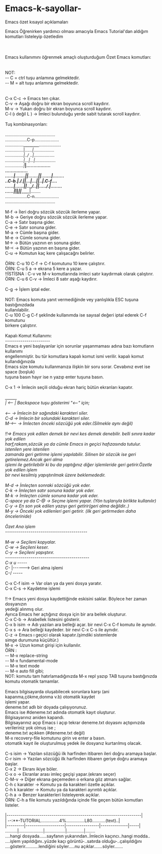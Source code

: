 # Emacs-k-sayollar-
Emacs özet kısayol açıklamaları

Emacs Öğrenirken yardımcı olması amacıyla Emacs Tutorial'dan aldığım komutları listeleyip özetledim </br>
<br />
<br />
<br />
Emacs kullanımını öğrenmek amaçlı oluşturduğum Özet Emacs komutları:<br />
<br />
<br />
NOT:<br />
--  C = ctrl tuşu anlamına gelmektedir.<br />
--  M = alt tuşu anlamına gelmektedir.<br />
<br />
<br />
C-x C-c            ->  Emacs ten çıkar.<br />
C-v                ->  Aşağı doğru bir ekran boyunca scroll kaydırır.<br />
M-v                ->  Yukarı doğru bir ekran boyunca scroll kaydırır.<br />
C-l (ı değil L )   ->  İmleci bulunduğu yerde sabit tutarak scroll kaydırır.<br />
<br />
Tuş kombinasyonları:<br />
<br />
.........................................<br />
..................C-p....................<br />
...............________..................<br />
...............|..._...|.................<br />
...............|../ ..|.................<br />
...............|...|...|.................<br />
...............|_______|.................<br />
......._________________________.........<br />
......|.......||.......||.......|........<br />
..C-b.|./____.||...|...||.____.|.C-f....<br />
......|......||..\_/..||...../.|........<br />
......|_______||_______||_______|........<br />
..................C-n....................<br />
.........................................<br />
<br />
M-f                ->  İleri doğru sözcük sözcük ilerleme yapar.<br />
M-b                ->  Geriye doğru sözcük sözcük ilerleme yapar.<br />
C-a                ->  Satır başına gider.<br />
C-e                ->  Satır sonuna gider.<br />
M-a                ->  Cümle başına gider.<br />
M-e                ->  Cümle sonuna gider.<br />
M->                ->  Bütün yazının en sonuna gider.<br />
M-<                ->  Bütün yazının en başına gider.<br />
C-u                ->  Komutun kaç kere çalışacağnı belirler.<br />
<br />
ÖRN: C-u 10 C-f    -> C-f komutunu 10 kere çalıştırır.<br />
ÖRN: C-u 5 a       -> ekrana 5 kere a yazar.<br />
!!İSTİSNA : C-v ve M-v komutlarında imleci satır kaydırmak olarak çalıştırır.<br />
ÖRN: C-u 6 C-v     -> İmleci 8 satır aşağı kaydırır.<br />
<br />
C-g                ->  İşlem iptal eder.<br />
<br />
NOT: Emacs komuta yanıt vermediğinde vey yanlışlıkla ESC tuşuna bastığınızdada<br />
kullanılabilir.<br />
C-u 100 C-g C-f şeklinde kullanımda ise sayısal değeri iptal ederek C-f komutunu<br />
birkere çalıştırır.<br />
<br />
Kapalı Komut Kullanımı:<br />
-----------------------<br />
Emacs e yeni başlayanlar için sorunlar yaşanmaması adına bazı komutların kullanımı<br />
engellenmiştir. bu tür komutlara kapalı komut ismi verilir. kapalı komut kullandığınızda<br />
Emacs size komutu kullanmanıza ilişkin bir soru sorar. Cevabınız evet ise space (boşluk)<br />
tuşuna basın hayır ise n yazıp enter tuşuna basın.<br />
<br />
C-x 1              ->  İmlecin seçili olduğu ekran hariç bütün ekranları kapatır.<br />
<br />
_______<br />
| <-- | Backspace tuşu gösterimi "<--" için;<br />
<br />
<--                ->  İmlecin bir sağındaki karakteri siler.<br />
C-d                ->  İmlecin bir solundaki karakteri siler.<br />
M-<--              ->  İmlecten önceki sözcüğü yok eder.(Silmekle aynı değil)<br />
<br />
!!=> Emacs yok edilen demek bir nevi kes demek denebilir. belli sınıra kadar yok edilen<br />
harf,rakam,sözcük ya da cümle Emacs in geçici hafızasında tutulur. istenilen yere istenilen<br />
zamanda geri getirme işlemi yapılabilir. Silinen bir sözcük ise geri getirelemez.Ancak geri alma<br />
işlemi ile getirilebilir ki bu da yaptığınız diğer işlemleride geri getirir.Özetle yok edilen işlem<br />
bir nevi kesilmiş yapıştırılmak üzere beklemededir.<br />
<br />
M-d                ->  İmleçten sonraki sözcüğü yok eder.<br />
C-k                ->  İmleçten satır sonuna kadar yok eder.<br />
M-k                ->  İmleçten cümle sonuna kadar yok eder.<br />
C-space ya da C-@  ->  Seçme işlemi yapar. (Yön tuşlarıyla birlikte kullanılır)<br />
C-y                ->  En son yok edilen yazıyı geri getirir(geri alma değildir..)<br />
M-y                ->  Önceki yok edilenleri geri getirir. (ilk geri getirmeden daha öncelerinide)<br />
<br />
Özet Ana işlem<br />
------------------------------------------<br />
<br />
M-w                ->  Seçileni kopyalar.<br />
C-w                ->  Seçileni keser.<br />
C-y                ->  Seçileni yapıştırır.<br />
-------------------------------------------<br />
C-x u    -----<br />
C-_          |------> Geri alma işlemi<br />
C-/      -----<br />
<br />
C-x C-f isim       ->  Var olan ya da yeni dosya yaratır.<br />
C-x C-s            ->  Kaydetme işlemi<br />
<br />
!!-> Emacs yeni dosya kaydettiğinde eskisini saklar. Böylece her zaman dosyanızın<br />
yedeği alınmış olur.<br />
Ayrıca Emacs her açtığınız dosya için bir ara bellek oluşturur.<br />
C-x C-b            ->  Arabellek listesini gösterir.<br />
C-x b isim         ->  Adı yazılan ara belleği açar. bir nevi C-x C-f komutu ile aynıdır.<br />
C-x s              ->  Ara belleği kaydeder. bir nevi C-x C-s ile aynıdır.<br />
C-z                ->  Emacs ı geçici olarak kapatır.(şimdiki sistemlerde<br />
simge durumuna küçültür.)<br />
M-x                ->  Uzun komut girişi için kullanılır.<br />
ÖRN :<br />
--  M-x replace-string<br />
--  M-x fundamental-mode<br />
--  M-x text mode<br />
--  M-x auto fill gibi;<br />
NOT: komutu tam hatırlamadığınızda M-x repl yazıp TAB tuşuna bastığınızda komutu otomatik tamamlar.<br />
<br />
Emacs bilgisayarda oluşabilecek sorunlara karşı (ani kapanma,çökme,donma v.b) otomatik kaydet<br />
işlemi yapar.<br />
deneme.txt adlı bir doyada çalışıyorunuz.<br />
Emacs ise #deneme.txt adında otomatik kayıt oluşturur.<br />
Bilgisayarınız aniden kapandı.<br />
Bilgisayarınız açıp Emacs i açıp tekrar deneme.txt doyasını açtıpınızda<br />
verileriniz yok olmuş ise ;<br />
deneme.txt açıkken (#deneme.txt değil)<br />
M-x recovery-file komutunu girin ve enter a basın.<br />
otomatik kayıt ile oluşturulmuş yedek ile dosyanız kurtarılmış olacak.<br />
<br />
C-s isim               ->  Yazılan sözcüğü ilk harfinden itibaren ileri doğru aramaya başlar.<br />
C-r isim               ->  Yazılan sözcüğü ilk harfinden itibaren geriye doğru aramaya başlar.<br />
C-x 2                  ->  Ekranı ikiye böler.<br />
C-x o                  ->  Ekranlar arası imleç geçişi yapar.(ekranı seçer)<br />
C-M-v                  ->  Diğer ekrana geçemeden o erkana göz atmanı sağlar.<br />
C-h c karakter         ->  Komutu ya da karakteri özetle açıklar.<br />
C-h k karakter         ->  Komutu ya da karakteri ayrıntılı açıklar.<br />
C-h a                  ->  Benzer karakterleri listeleyerek açıklar.<br />
ÖRN: C-h a file komutu yazıldığında içinde file geçen bütün komutları listeler.<br />
<br />
|---------------------------------------------------------------------|<br />
| --:**-TUTORIAL...............4%...............L80...........(text)..|<br />
|---------|--------------------|-----------------|--------------|-----|<br />
..........|....................|.................|..............|........<br />
....hangi dosyada......sayfanın yukarından..İmlecin kaçıncı..hangi modda..      <br />
....işlem yapıldığını..yüzde kaçı görüntü-..satırda olduğu-..çalışıldığını<br />
....gösterir...........lendiğini söyler.....nu açıklar.......söyler.......<br />
<br />
<br />
<br />
<br />
<br />
<br />
